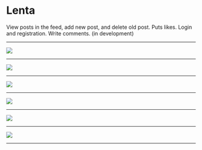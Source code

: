 # Lenta

View posts in the feed, add new post, and delete old post. Puts likes. Login and registration. Write comments. (in development)
***
![](https://monsterok.ru/readme/lenta1.jpg)  
***
![](https://monsterok.ru/readme/lenta5.jpg)  
***
![](https://monsterok.ru/readme/lenta2.jpg)  
***
![](https://monsterok.ru/readme/lenta3.jpg)  
***
![](https://monsterok.ru/readme/lenta4.jpg)  
***
![](https://monsterok.ru/readme/lenta6.jpg)  
***